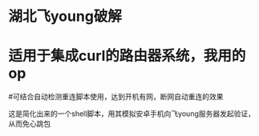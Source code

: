 # 湖北飞young破解
# 适用于集成curl的路由器系统，我用的op
#可结合自动检测重连脚本使用，达到开机有网，断网自动重连的效果

这是简化出来的一个shell脚本，用其模拟安卓手机向飞young服务器发起验证，从而免心跳包
